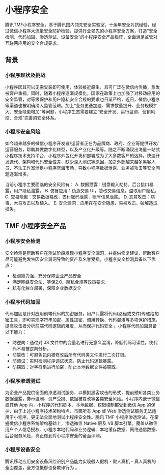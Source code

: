 # 小程序安全

腾讯TMF小程序安全，基于腾讯国内领先安全实验室，十余年安全对抗经验，经过微信小程序大流量安全防护检验，提供行业领先的小程序安全方案，打造“安全检测、代码加固、渗透测试、设备安全”的小程序安全产品矩阵，全面满足监管对互联网应用的安全合规要求。

## 背景

### 小程序现状及挑战

小程序因其可以无需安装即可使用，体验接近原生，且可广泛在微信内传播，愈发被客户重视。同时，随着小程序逐渐规模化，国家在政策上也加强了对移动应用的安全监管，对等级保护和用户隐私安全合规的要求也日渐严格，近日，微信小程序等渠道也被明确纳入监管范畴。加上“业务更迭加速、需求数量提升、业务规模扩大、安全隐患增加”等问题，小程序生态需要建立“安全开发、运行监测、营销风控、合规”完善的安全体系。

### 小程序安全风险

如今越来越多的微信小程序开发者/运营者正在为品牌商、政府、企业等提供开发/运营服务，帮助其做数字化转型，以及产业化升级等。随之不断涌现出海量一站式小程序技术支持平台，小程序外包化开发和部署成为了大多数客户的选择，快速开发迭代、架构和代码安全性差、缺少深入测试等原因，加之外部越来越多黑客人员、不法工作室涉足小程序蓝海市场，导致小程序数据泄露、业务被攻击等安全问题逐渐增多。

当前小程序主要面临的安全风险有：
A. 数据泄露：键盘输入劫持，后台接口暴露，用户隐私泄露。
B. 仿冒应用：伪造交易 UI，篡改交易信息，盗取用户隐私。
C. 交易隐患：交易数据篡改，支付密码泄露，账号信息泄露。
D. 恶意攻击：病毒、木马攻击以及植入。
E. 安全漏洞：应用存在安全隐患，易被攻击、破解造成损失。

## TMF 小程序安全产品

### 小程序安全检测

安全检测是帮助客户在测试阶段发现小程序安全漏洞，并提供修复建议，帮助客户尽可能避免发生因安全漏洞导致的资产及名誉受损。小程序安全检测具备以下优点：

- 检测能力强，充分保障企业产品安全
- 满足网络安全法、等保2.0、隐私合规等政策要求
- 私有化独立部署，保障企业数据安全

### 小程序代码加固

代码加固是针对应用前端代码的加密服务，用户只需将代码(路径或文件)传递给加密工具，即可实现字符串加密、属性加密、调用转换、代码混淆等多项保护措施，提高攻击者分析前端代码逻辑的难度，从而保护代码安全 。小程序代码加固具备以下能力：

- 防逆向：通过对 JS 文件中的变量名进行无意义混淆，降低代码可读性，使代码不易被逆向分析。
- 防篡改：可避免包内被修改后所有代码类文件进行二次打包。
- 防调试：实时检测程序调试状态，防止代码逻辑暴露。
- 防窃取：对字符串进行加密，防止本地数据文件被窃取。

### 小程序渗透测试

为企业产品提供全面的渗透测试服务，以模拟黑客攻击的形式，提前预知各类业务数据泄露，券币盗刷、资产受损、数据被篡改等各类安全风险。小程序内嵌于微信或其他 App 内，小程序的代码脚本、本地数据、权限控制都受到微信 App 的保护，由于上述小程序技术架构特点，市面所有 App 或 Web 渗透测试服务无法适用于小程序，更无法全面地测试小程序安全性。腾讯 TMF 小程序渗透测试，在掌握微信小程序系统架构基础上，渗透微信 Native 层及 V8 脚本引擎，覆盖从微信用户个人信息授权、小程序本地代码和业务逻辑、本地缓存数据、网络通信数据、后台服务风险，真正做到对小程序安全的全面评测。

### 小程序设备安全

腾讯移动应用安全设备风险识别产品能力实现假人假机 - 假人真机 - 真人真机的全面覆盖，全方位抵御设备欺诈行为 。